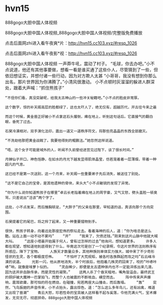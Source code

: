 # hvn15
888gogo大胆中国人体视频

888gogo大胆中国人体视频_888gogo大胆中国人体视频/完整版免费播放

点击后面网zhi进入看午夜爽*片：http://hvn15.cc103.xyz/#resp_1026

点击后面网zhi进入看午夜影*视：http://hvn15.cc103.xyz/#resp_1026

888gogo大胆中国人体视频    一声莽牛吼，震动了村子。    “毛球，你去办吧。”小不点说道，他还有其他事要做，想看一看是谁买通了这些仆人，尽管猜到了一些，但依旧想证实，并想付诸一些行动，因为对方欺人太甚    “小哥哥，我没有想到你那么出名，那片世界因为你沸腾了。”小清风很激动。    小不点顿时灰溜溜的躲进人群深处，跟着大声喊：“抓住熊孩子”

    “不信你们看，真没突破呢，给我太古神山的一些冲关秘籍吧。”小不点的脸皮非常厚。

    这个数字，惊的补天阁高层的脸都绿了，这也太吓人了，绝无仅有，超越历代，开古往今来之最

    而这个时候，黄金兽正好被小不点拿这石头撂倒，瘫在地上，听到这句话后。它直接气的翻白眼，昏死了过去。

    石昊冷漠相对，双手演化法印，震出一道又一道秩序符文，将那些亮晶晶的东西全部磨灭。

    “不洗劫他那把黄金战戟了。我要他得到的鲲鹏法。”她忽然这样说道。

    “唔，这个女子可能是域外的人，听闻不久前曾经进宫见过陛下，谈了很长时间。”

    月婵仙子开口，神色恬静，在如水的月光下越发显得肌体晶莹，仿若笼着着一层薄烟，带着一种超凡的气息。

    这已经不是第一次送别，这一个月来，补天阁一些重要弟子先后消失，被送往了别处。

    “这不是它自己的宝骨，是其他遗种的骨块，来头大”小不点敏锐的发现了异常。

    “你为什么说你知道熊孩子在哪里”卓云长老指着瘫在地上的周宇豪，又气又怒，劈头盖脸一顿臭骂，只差说出“活该”两个字了。

    远处，小不点发呆，而后捶胸顿足，“大胖子”的父亲在那里，早知道的话，真该向那个方向突围。

    石昊提着它的尾巴，将之拎了起来，又一种重要猎物到手。

    很快，熊孩子转身，向着远处那座宏伟的祭坛走去。看着海神的后人，道：“你为啥总是这么酷。站在上面一动不动不累吗”    “开”    “我来了，欠债还钱。”刚来到这片山脉中他就大喊大叫。    “这座小塔最开始属于何人，曾有过怎样的过去”他询问，想知道更多。    许多人都在观望，想知道他到底得到了什么，毕竟这次可是创了一个纪录啊，令这片世界的法则秩序有所感应。降下了宝物。    人族天才数量众多，其他种族则单体实力强大，城中来了不少奇形怪状的生灵，各个都极度恐怖。    “不怕坏了大荒规矩，被各村各族群起而攻之吗”石云峰冷漠的说道。    光影一闪，他从原地消失，半个时辰后，他抱着几株灵药回来了，咬的“咔哧咔哧”响，就像是啃萝卜似的。    “灵血稀少，即便是太古遗种体内也不一定能淬炼出来几滴，因为这并非血脉传承，而是灵性的凝聚。”    这两人杀了个昏天暗地，嘴角皆溢血，最终武王的铜炉被大魔神一巴掌拍飞，而整个人也被震的不断咳血，横空而去。    阵中传来声声爆响，震耳欲聋，那可怕的符在燃烧，在碰撞，宛若两座大山撞击，而后轰塌。    “轰”    突然，飞鸟振翅的声音传来，小不点抬头，露出惊色，道：“怎么这么多年鸟儿，还有凶禽，难道又出现了兽潮”    青云大怒，珍若性命的宝具被人这样看不起与奚落，令他充满火气，宝术爆发，无穷无尽，彻底拼命。888gogo大胆中国人体视频
